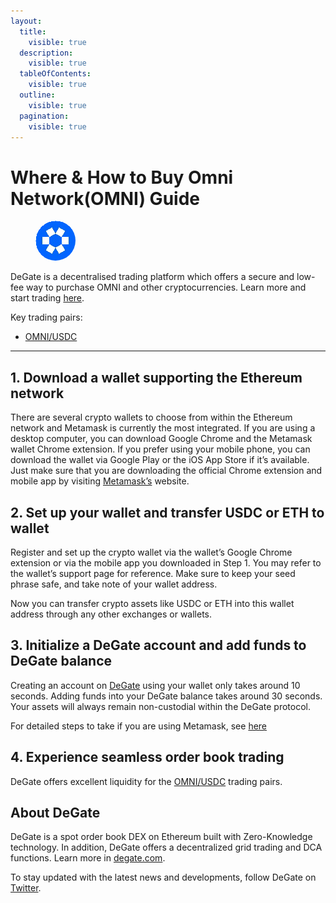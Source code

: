 ```yaml
---
layout:
  title:
    visible: true
  description:
    visible: true
  tableOfContents:
    visible: true
  outline:
    visible: true
  pagination:
    visible: true
---
```


# Where & How to Buy Omni Network(OMNI) Guide

<figure><img src="../.gitbook/assets/omni_0x36e66fbbce51e4cd5bd3c62b637eb411b18949d41723012908236.jpg" alt="OMNI" width="64" style="border-radius: 50%;"><figcaption></figcaption></figure>

DeGate is a decentralised trading platform which offers a secure and low-fee way to purchase OMNI and other cryptocurrencies. Learn more and start trading [here](https://app.degate.com/trade/USDC/0x36e66fbbce51e4cd5bd3c62b637eb411b18949d4?utm_source=howtobuy).&#x20;

Key trading pairs:

* [OMNI/USDC](https://app.degate.com/trade/USDC/0x36e66fbbce51e4cd5bd3c62b637eb411b18949d4?utm_source=howtobuy)

***

## 1. Download a wallet supporting the Ethereum network

There are several crypto wallets to choose from within the Ethereum network and Metamask is currently the most integrated. If you are using a desktop computer, you can download Google Chrome and the Metamask wallet Chrome extension. If you prefer using your mobile phone, you can download the wallet via Google Play or the iOS App Store if it’s available. Just make sure that you are downloading the official Chrome extension and mobile app by visiting [Metamask’s](https://metamask.io/) website.

## 2. Set up your wallet and transfer USDC or ETH to wallet

Register and set up the crypto wallet via the wallet’s Google Chrome extension or via the mobile app you downloaded in Step 1. You may refer to the wallet’s support page for reference. Make sure to keep your seed phrase safe, and take note of your wallet address.&#x20;

Now you can transfer crypto assets like USDC or ETH into this wallet address through any other exchanges or wallets.

## 3. Initialize a DeGate account and add funds to DeGate balance

Creating an account on [DeGate](https://app.degate.com/?utm_source=OMNI_howtobuy) using your wallet only takes around 10 seconds. Adding funds into your DeGate balance takes around 30 seconds. Your assets will always remain non-custodial within the DeGate protocol.

For detailed steps to take if you are using Metamask, see [here](https://docs.degate.com/v/product_en/main-features/wallet-connectivity/metamask)

## 4. Experience seamless order book trading

DeGate offers excellent liquidity for the [OMNI/USDC](https://app.degate.com/trade/USDC/0x36e66fbbce51e4cd5bd3c62b637eb411b18949d4?utm_source=howtobuy) trading pairs.&#x20;

## About DeGate

DeGate is a spot order book DEX on Ethereum built with Zero-Knowledge technology. In addition, DeGate offers a decentralized grid trading and DCA functions. Learn more in [degate.com](https://degate.com/?utm_source=OMNI_howtobuy).

To stay updated with the latest news and developments, follow DeGate on [Twitter](https://twitter.com/degatedex).
